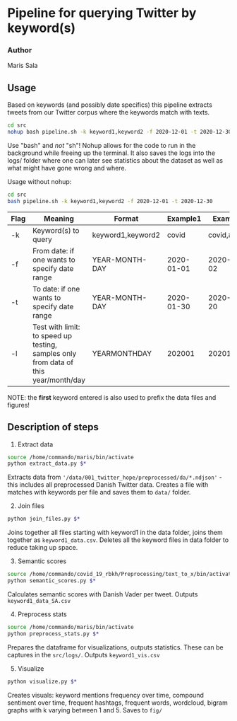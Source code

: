 # Pipeline for querying Twitter by keyword(s)

### Author
Maris Sala

## Usage

Based on keywords (and possibly date specifics) this pipeline extracts tweets from our Twitter corpus where the keywords match with texts.

```bash
cd src
nohup bash pipeline.sh -k keyword1,keyword2 -f 2020-12-01 -t 2020-12-30 &> logs/keyword1_logs.log &

```
Use "bash" and *not* "sh"!
Nohup allows for the code to run in the background while freeing up the terminal. It also saves the logs into the logs/ folder where one can later see statistics about the dataset as well as what might have gone wrong and where.

Usage without nohup:
```bash
cd src
bash pipeline.sh -k keyword1,keyword2 -f 2020-12-01 -t 2020-12-30

```

| Flag  | Meaning  | Format  | Example1  | Example2  |
|---|---|---|---|---|
| -k  | Keyword(s) to query  | keyword1,keyword2  | covid  | covid,#dkpol  |
| -f  | From date: if one wants to specify date range  | YEAR-MONTH-DAY  | 2020-01-01  | 2020-12-02  |
| -t  | To date: if one wants to specify date range  | YEAR-MONTH-DAY  | 2020-01-30  | 2020-12-20  |
| -l  | Test with limit: to speed up testing, samples only from data of this year/month/day  | YEARMONTHDAY  | 202001  | 20201220 |

NOTE: the **first** keyword entered is also used to prefix the data files and figures!


## Description of steps
1. Extract data
```bash
source /home/commando/maris/bin/activate
python extract_data.py $*
```
Extracts data from ```'/data/001_twitter_hope/preprocessed/da/*.ndjson'``` - this includes all preprocessed Danish Twitter data. Creates a file with matches with keywords per file and saves them to ``data/`` folder.

2. Join files
```bash
python join_files.py $*
```
Joins together all files starting with keyword1 in the data folder, joins them together as ``keyword1_data.csv``. Deletes all the keyword files in data folder to reduce taking up space.

3. Semantic scores
```bash
source /home/commando/covid_19_rbkh/Preprocessing/text_to_x/bin/activate
python semantic_scores.py $*
```
Calculates semantic scores with Danish Vader per tweet. Outputs ``keyword1_data_SA.csv``

4. Preprocess stats
```bash
source /home/commando/maris/bin/activate
python preprocess_stats.py $*
```
Prepares the dataframe for visualizations, outputs statistics. These can be captures in the ``src/logs/``. Outputs ``keyword1_vis.csv``

5. Visualize
```bash
python visualize.py $*
```
Creates visuals: keyword mentions frequency over time, compound sentiment over time, frequent hashtags, frequent words, wordcloud, bigram graphs with k varying between 1 and 5. Saves to ``fig/``
